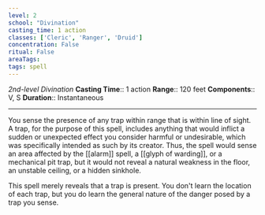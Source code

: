 ```yaml
---
level: 2
school: "Divination"
casting_time: 1 action
classes: ['Cleric', 'Ranger', 'Druid']
concentration: False
ritual: False
areaTags: 
tags: spell
---
```


_2nd-level Divination_
**Casting Time**:: 1 action
**Range**:: 120 feet
**Components**:: V, S
**Duration**:: Instantaneous

---

You sense the presence of any trap within range that is within line of sight. A trap, for the purpose of this spell, includes anything that would inflict a sudden or unexpected effect you consider harmful or undesirable, which was specifically intended as such by its creator. Thus, the spell would sense an area affected by the [[alarm]] spell, a [[glyph of warding]], or a mechanical pit trap, but it would not reveal a natural weakness in the floor, an unstable ceiling, or a hidden sinkhole.

This spell merely reveals that a trap is present. You don't learn the location of each trap, but you do learn the general nature of the danger posed by a trap you sense.



